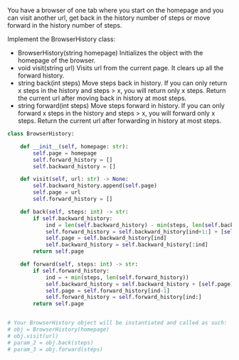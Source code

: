 You have a browser of one tab where you start on the homepage and you can visit another url, get back in the history number of steps or move forward in the history number of steps.

Implement the BrowserHistory class:

- BrowserHistory(string homepage) Initializes the object with the homepage of the browser.
- void visit(string url) Visits url from the current page. It clears up all the forward history.
- string back(int steps) Move steps back in history. If you can only return x steps in the history and steps > x, you will return only x steps. Return the current url after moving back in history at most steps.
- string forward(int steps) Move steps forward in history. If you can only forward x steps in the history and steps > x, you will forward only x steps. Return the current url after forwarding in history at most steps.

```Python
class BrowserHistory:

    def __init__(self, homepage: str):
        self.page = homepage
        self.forward_history = []
        self.backward_history = []

    def visit(self, url: str) -> None:
        self.backward_history.append(self.page)
        self.page = url
        self.forward_history = []

    def back(self, steps: int) -> str:
        if self.backward_history:
            ind = len(self.backward_history) - min(steps, len(self.backward_history))
            self.forward_history = self.backward_history[ind+1:] + [self.page] + self.forward_history
            self.page = self.backward_history[ind]
            self.backward_history = self.backward_history[:ind]
        return self.page

    def forward(self, steps: int) -> str:
        if self.forward_history:
            ind = + min(steps, len(self.forward_history))
            self.backward_history = self.backward_history + [self.page] + self.forward_history[:ind-1]
            self.page = self.forward_history[ind-1]
            self.forward_history = self.forward_history[ind:]
        return self.page


# Your BrowserHistory object will be instantiated and called as such:
# obj = BrowserHistory(homepage)
# obj.visit(url)
# param_2 = obj.back(steps)
# param_3 = obj.forward(steps)
```
